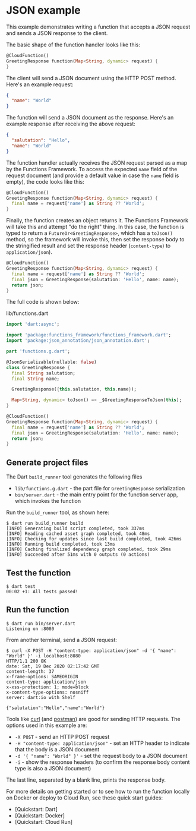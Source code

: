 # JSON example

This example demonstrates writing a function that accepts a JSON request and
sends a JSON response to the client.

The basic shape of the function handler looks like this:

```dart
@CloudFunction()
GreetingResponse function(Map<String, dynamic> request) {
}
```

The client will send a JSON document using the HTTP POST method. Here's an
example request:

```json
{
  "name": "World"
}

```

The function will send a JSON document as the response. Here's an example
response after receiving the above request:

```json
{
  "salutation": "Hello",
  "name": "World"
}
```

The function handler actually receives the JSON request parsed as a map by the
Functions Framework. To access the expected `name` field of the request
document (and provide a default value in case the `name` field is empty), the
code looks like this:

```dart
@CloudFunction()
GreetingResponse function(Map<String, dynamic> request) {
  final name = request['name'] as String ?? 'World';
}
```

Finally, the function creates an object returns it. The Functions Framework will
take this and attempt "do the right" thing. In this case, the function is typed
to return a `FutureOr<GreetingResponse>`, which has a `toJson()` method, so the
framework will invoke this, then set the response body to the stringified result
and set the response header (`content-type`) to `application/json`).

```dart
@CloudFunction()
GreetingResponse function(Map<String, dynamic> request) {
  final name = request['name'] as String ?? 'World';
  final json = GreetingResponse(salutation: 'Hello', name: name);
  return json;
}
```

The full code is shown below:

lib/functions.dart

```dart
import 'dart:async';

import 'package:functions_framework/functions_framework.dart';
import 'package:json_annotation/json_annotation.dart';

part 'functions.g.dart';

@JsonSerializable(nullable: false)
class GreetingResponse {
  final String salutation;
  final String name;

  GreetingResponse({this.salutation, this.name});

  Map<String, dynamic> toJson() => _$GreetingResponseToJson(this);
}

@CloudFunction()
GreetingResponse function(Map<String, dynamic> request) {
  final name = request['name'] as String ?? 'World';
  final json = GreetingResponse(salutation: 'Hello', name: name);
  return json;
}
```

## Generate project files

The Dart `build_runner` tool generates the following files

- `lib/functions.g.dart` - the part file for `GreetingResponse` serialization
- `bin/server.dart` - the main entry point for the function server app, which
  invokes the function

Run the `build_runner` tool, as shown here:

```shell
$ dart run build_runner build
[INFO] Generating build script completed, took 337ms
[INFO] Reading cached asset graph completed, took 48ms
[INFO] Checking for updates since last build completed, took 426ms
[INFO] Running build completed, took 13ms
[INFO] Caching finalized dependency graph completed, took 29ms
[INFO] Succeeded after 51ms with 0 outputs (0 actions)
```

## Test the function

```shell
$ dart test
00:02 +1: All tests passed!
```

## Run the function

```shell
$ dart run bin/server.dart
Listening on :8080
```

From another terminal, send a JSON request:

```shell
$ curl -X POST -H "content-type: application/json" -d '{ "name": "World" }' -i localhost:8080
HTTP/1.1 200 OK
date: Sat, 19 Dec 2020 02:17:42 GMT
content-length: 37
x-frame-options: SAMEORIGIN
content-type: application/json
x-xss-protection: 1; mode=block
x-content-type-options: nosniff
server: dart:io with Shelf

{"salutation":"Hello","name":"World"}
```

Tools like [curl] (and [postman]) are good for sending HTTP requests. The
options used in this example are:

- `-X POST` - send an HTTP POST request
- `-H "content-type: application/json"` - set an HTTP header to indicate that
  the body is a JSON document
- `-d '{ "name": "World" }'` - set the request body to a JSON document
- `-i` - show the response headers (to confirm the response body content type is
  also a JSON document)

The last line, separated by a blank line, prints the response body.

For more details on getting started or to see how to run the function locally on
Docker or deploy to Cloud Run, see these quick start guides:

- [Quickstart: Dart]
- [Quickstart: Docker]
- [Quickstart: Cloud Run]

<!-- reference links -->

[curl]: https://curl.se/docs/manual.html
[Quick Start: Dart]: https://github.com/GoogleCloudPlatform/functions-framework-dart/blob/main/docs/quickstarts/01-quickstart-dart.md
[Quick Start: Docker]: https://github.com/GoogleCloudPlatform/functions-framework-dart/blob/main/docs/quickstarts/02-quickstart-docker.md
[Quick Start: Cloud Run]: https://github.com/GoogleCloudPlatform/functions-framework-dart/blob/main/docs/quickstarts/03-quickstart-cloudrun.md
[postman]: https://www.postman.com/product/api-client/
